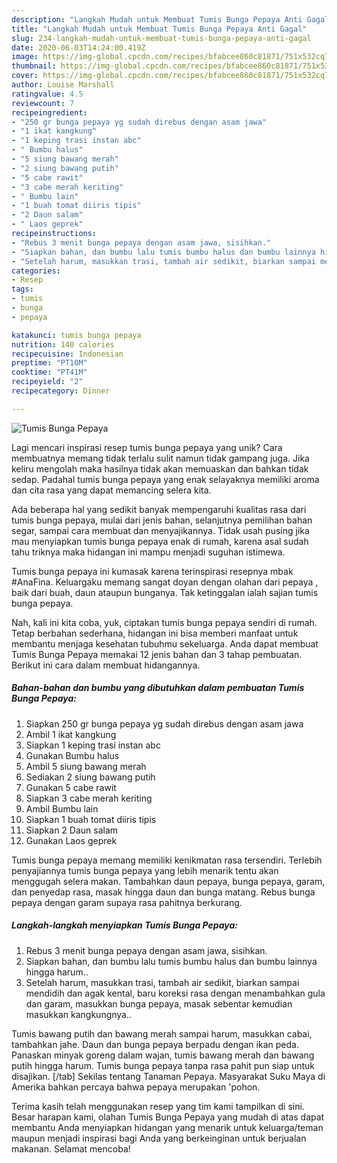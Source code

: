 ```yaml
---
description: "Langkah Mudah untuk Membuat Tumis Bunga Pepaya Anti Gagal"
title: "Langkah Mudah untuk Membuat Tumis Bunga Pepaya Anti Gagal"
slug: 234-langkah-mudah-untuk-membuat-tumis-bunga-pepaya-anti-gagal
date: 2020-06-03T14:24:00.419Z
image: https://img-global.cpcdn.com/recipes/bfabcee860c81871/751x532cq70/tumis-bunga-pepaya-foto-resep-utama.jpg
thumbnail: https://img-global.cpcdn.com/recipes/bfabcee860c81871/751x532cq70/tumis-bunga-pepaya-foto-resep-utama.jpg
cover: https://img-global.cpcdn.com/recipes/bfabcee860c81871/751x532cq70/tumis-bunga-pepaya-foto-resep-utama.jpg
author: Louise Marshall
ratingvalue: 4.5
reviewcount: 7
recipeingredient:
- "250 gr bunga pepaya yg sudah direbus dengan asam jawa"
- "1 ikat kangkung"
- "1 keping trasi instan abc"
- " Bumbu halus"
- "5 siung bawang merah"
- "2 siung bawang putih"
- "5 cabe rawit"
- "3 cabe merah keriting"
- " Bumbu lain"
- "1 buah tomat diiris tipis"
- "2 Daun salam"
- " Laos geprek"
recipeinstructions:
- "Rebus 3 menit bunga pepaya dengan asam jawa, sisihkan."
- "Siapkan bahan, dan bumbu lalu tumis bumbu halus dan bumbu lainnya hingga harum.."
- "Setelah harum, masukkan trasi, tambah air sedikit, biarkan sampai mendidih dan agak kental, baru koreksi rasa dengan menambahkan gula dan garam, masukkan bunga pepaya, masak sebentar kemudian masukkan kangkungnya.."
categories:
- Resep
tags:
- tumis
- bunga
- pepaya

katakunci: tumis bunga pepaya 
nutrition: 140 calories
recipecuisine: Indonesian
preptime: "PT10M"
cooktime: "PT41M"
recipeyield: "2"
recipecategory: Dinner

---
```



![Tumis Bunga Pepaya](https://img-global.cpcdn.com/recipes/bfabcee860c81871/751x532cq70/tumis-bunga-pepaya-foto-resep-utama.jpg)

Lagi mencari inspirasi resep tumis bunga pepaya yang unik? Cara membuatnya memang tidak terlalu sulit namun tidak gampang juga. Jika keliru mengolah maka hasilnya tidak akan memuaskan dan bahkan tidak sedap. Padahal tumis bunga pepaya yang enak selayaknya memiliki aroma dan cita rasa yang dapat memancing selera kita.

Ada beberapa hal yang sedikit banyak mempengaruhi kualitas rasa dari tumis bunga pepaya, mulai dari jenis bahan, selanjutnya pemilihan bahan segar, sampai cara membuat dan menyajikannya. Tidak usah pusing jika mau menyiapkan tumis bunga pepaya enak di rumah, karena asal sudah tahu triknya maka hidangan ini mampu menjadi suguhan istimewa.

Tumis bunga pepaya ini kumasak karena terinspirasi resepnya mbak #AnaFina. Keluargaku memang sangat doyan dengan olahan dari pepaya , baik dari buah, daun ataupun bunganya. Tak ketinggalan ialah sajian tumis bunga pepaya.


Nah, kali ini kita coba, yuk, ciptakan tumis bunga pepaya sendiri di rumah. Tetap berbahan sederhana, hidangan ini bisa memberi manfaat untuk membantu menjaga kesehatan tubuhmu sekeluarga. Anda dapat membuat Tumis Bunga Pepaya memakai 12 jenis bahan dan 3 tahap pembuatan. Berikut ini cara dalam membuat hidangannya.

<!--inarticleads1-->

##### Bahan-bahan dan bumbu yang dibutuhkan dalam pembuatan Tumis Bunga Pepaya:

1. Siapkan 250 gr bunga pepaya yg sudah direbus dengan asam jawa
1. Ambil 1 ikat kangkung
1. Siapkan 1 keping trasi instan abc
1. Gunakan  Bumbu halus
1. Ambil 5 siung bawang merah
1. Sediakan 2 siung bawang putih
1. Gunakan 5 cabe rawit
1. Siapkan 3 cabe merah keriting
1. Ambil  Bumbu lain
1. Siapkan 1 buah tomat diiris tipis
1. Siapkan 2 Daun salam
1. Gunakan  Laos geprek


Tumis bunga pepaya memang memiliki kenikmatan rasa tersendiri. Terlebih penyajiannya tumis bunga pepaya yang lebih menarik tentu akan menggugah selera makan. Tambahkan daun pepaya, bunga pepaya, garam, dan penyedap rasa, masak hingga daun dan bunga matang. Rebus bunga pepaya dengan garam supaya rasa pahitnya berkurang. 

<!--inarticleads2-->

##### Langkah-langkah menyiapkan Tumis Bunga Pepaya:

1. Rebus 3 menit bunga pepaya dengan asam jawa, sisihkan.
1. Siapkan bahan, dan bumbu lalu tumis bumbu halus dan bumbu lainnya hingga harum..
1. Setelah harum, masukkan trasi, tambah air sedikit, biarkan sampai mendidih dan agak kental, baru koreksi rasa dengan menambahkan gula dan garam, masukkan bunga pepaya, masak sebentar kemudian masukkan kangkungnya..


Tumis bawang putih dan bawang merah sampai harum, masukkan cabai, tambahkan jahe. Daun dan bunga pepaya berpadu dengan ikan peda. Panaskan minyak goreng dalam wajan, tumis bawang merah dan bawang putih hingga harum. Tumis bunga pepaya tanpa rasa pahit pun siap untuk disajikan. [/tab] Sekilas tentang Tanaman Pepaya. Masyarakat Suku Maya di Amerika bahkan percaya bahwa pepaya merupakan &#39;pohon. 

Terima kasih telah menggunakan resep yang tim kami tampilkan di sini. Besar harapan kami, olahan Tumis Bunga Pepaya yang mudah di atas dapat membantu Anda menyiapkan hidangan yang menarik untuk keluarga/teman maupun menjadi inspirasi bagi Anda yang berkeinginan untuk berjualan makanan. Selamat mencoba!
